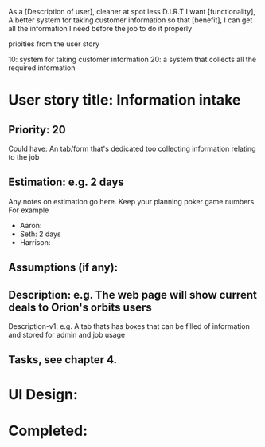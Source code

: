As a [Description of user], cleaner at spot less D.I.R.T
I want [functionality], A better system for taking customer information
so that [benefit], I can get all the information I need before the job to do it properly

prioities from the user story

10: system for taking customer information
20: a system that collects all the required information


# User story title: Information intake
## Priority: 20
Could have:
An tab/form that's dedicated too collecting information relating to the job


## Estimation: e.g. 2 days
Any notes on estimation go here. Keep your planning poker game numbers. For example
* Aaron:
* Seth: 2 days
* Harrison:


## Assumptions (if any):

## Description: e.g. The web page will show current deals to Orion's orbits users

Description-v1: e.g. A tab thats has boxes that can be filled of information and stored for admin and job usage

## Tasks, see chapter 4.



# UI Design:


# Completed: